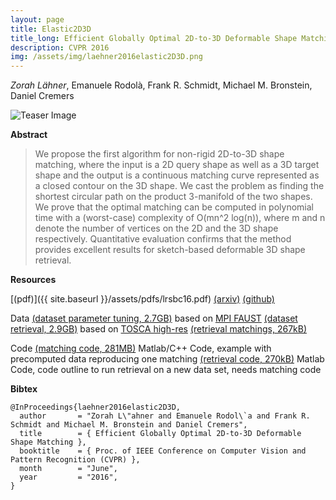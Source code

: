 ```yaml
---
layout: page
title: Elastic2D3D
title_long: Efficient Globally Optimal 2D-to-3D Deformable Shape Matching
description: CVPR 2016
img: /assets/img/laehner2016elastic2D3D.png
---
```


*Zorah Lähner*, Emanuele Rodolà, Frank R. Schmidt, Michael M. Bronstein, Daniel Cremers

<img class="col two teaser" src="{{ site.baseurl }}/assets/img/laehner2016elastic2D3D.png" alt="Teaser Image" title="teaser" />

**Abstract**

> We propose the first algorithm for non-rigid 2D-to-3D shape matching, where the input is a 2D query shape as well as a 3D target shape and the output is a continuous matching curve represented as a closed contour on the 3D shape. We cast the problem as finding the shortest circular path on the product 3-manifold of the two shapes. We prove that the optimal matching can be computed in polynomial time with a (worst-case) complexity of O(mn^2 log(n)), where m and n denote the number of vertices on the 2D and the 3D shape respectively. Quantitative evaluation confirms that the method provides excellent results for sketch-based deformable 3D shape retrieval.

**Resources**

[(pdf)]({{ site.baseurl }}/assets/pdfs/lrsbc16.pdf) [(arxiv)](https://arxiv.org/abs/1601.06070) [(github)](https://github.com/zorah/Elastic2D3D)

Data
[(dataset parameter tuning, 2.7GB)](https://www.dropbox.com/s/b8pp46ssbm774pf/faust.zip?dl=0) based on [MPI FAUST](http://faust.is.tue.mpg.de/)
[(dataset retrieval, 2.9GB)](https://www.dropbox.com/s/bfqghkp24gk7ni6/retrieval.zip?dl=0) based on [TOSCA high-res](http://tosca.cs.technion.ac.il/book/resources_data.html)
[(retrieval matchings, 267kB)](https://www.dropbox.com/s/kkd2bfbo42ze6sb/results.zip?dl=0)

Code
[(matching code, 281MB)](https://www.dropbox.com/s/gejbfyfnuorerc9/code_Elastic2D3D.zip?dl=0) Matlab/C++ Code, example with precomputed data reproducing one matching
[(retrieval code, 270kB)](https://www.dropbox.com/s/ymcku6c21d93bdp/retrieval_code_2D3D.zip?dl=0) Matlab Code, code outline to run retrieval on a new data set, needs matching code

**Bibtex**

    @InProceedings{laehner2016elastic2D3D,
      author       = "Zorah L\"ahner and Emanuele Rodol\`a and Frank R. Schmidt and Michael M. Bronstein and Daniel Cremers",
      title        = { Efficient Globally Optimal 2D-to-3D Deformable Shape Matching },
      booktitle    = { Proc. of IEEE Conference on Computer Vision and Pattern Recognition (CVPR) },
      month        = "June",
      year         = "2016",
    }
